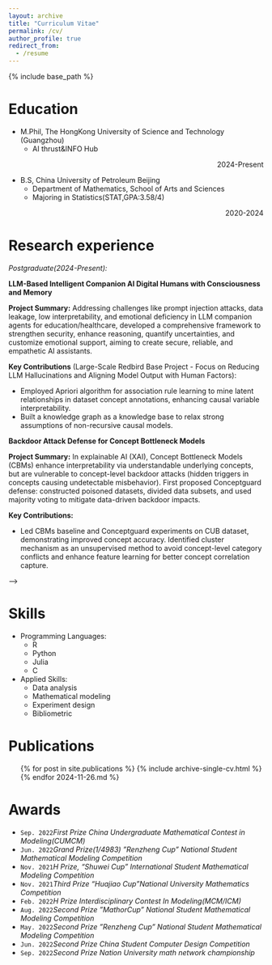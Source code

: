 ```yaml
---
layout: archive
title: "Curriculum Vitae"
permalink: /cv/
author_profile: true
redirect_from:
  - /resume
---
```


{% include base_path %}

Education
======
* M.Phil, The HongKong University of Science and Technology (Guangzhou)
  * AI thrust&INFO Hub 
<p align="right">2024-Present</p>

* B.S, China University of Petroleum Beijing
  * Department of Mathematics, School of Arts and Sciences
   * Majoring in Statistics(STAT,GPA:3.58/4)
   <!-- * Relevant Courses: Mathematical analysis; Advanced algebra; Real functions and general function analysis;
     Probability theory; Mathematical statistics; Stochastic processes.   -->
<p align="right">2020-2024</p>

Research experience
======
*Postgraduate(2024-Present):*

**LLM-Based Intelligent Companion AI Digital Humans with Consciousness and Memory**
<!-- This group project aims to create a robust Multi-Dimensional Cognitive Reliability and Security Framework for LLM-Based Companion Agents. By integrating advancements in cognitive reasoning, interpretability, security, and personalized emotional support, the project seeks to address the growing concerns over the reliability, transparency, and security of Large Language Model (LLM)-driven digital human companions. The overarching objective is to ensure that these agents can operate securely, reason effectively, adapt emotionally, and provide trustworthy, context-sensitive responses while safeguarding user privacy and maintaining resistance against adversarial manipulations. -->

**Project Summary:** Addressing challenges like prompt injection attacks, data leakage, low interpretability, and emotional deficiency in LLM companion agents for education/healthcare, developed a comprehensive framework to strengthen security, enhance reasoning, quantify uncertainties, and customize emotional support, aiming to create secure, reliable, and empathetic AI assistants. 

**Key Contributions** (Large-Scale Redbird Base Project - Focus on Reducing LLM Hallucinations and Aligning Model Output with Human Factors):
* Employed Apriori algorithm for association rule learning to mine latent relationships in dataset concept annotations, enhancing causal variable interpretability.
* Built a knowledge graph as a knowledge base to relax strong assumptions of non-recursive causal models.
<!-- * Designed an innovative Abductive Learning and Concept Bottleneck Model (ACBMs) framework, achieving SOTA results on CelebA (concept prediction accuracy +$0.2242 \pm 0.0576$, label accuracy +$0.3316 \pm 0.1203$). Ongoing work planned for AAAI 2026 submission. -->

**Backdoor Attack Defense for Concept Bottleneck Models**

**Project Summary:** In explainable AI (XAI), Concept Bottleneck Models (CBMs) enhance interpretability via understandable underlying concepts, but are vulnerable to concept-level backdoor attacks (hidden triggers in concepts causing undetectable misbehavior). First proposed Conceptguard defense: constructed poisoned datasets, divided data subsets, and used majority voting to mitigate data-driven backdoor impacts.

**Key Contributions:**

<!-- * Theoretically proved a minimum trigger size threshold, above which Conceptguard effectively defends against attacks (average backdoor success rate reduced by ~30\%). -->
* Led CBMs baseline and Conceptguard experiments on CUB dataset, demonstrating improved concept accuracy. Identified cluster mechanism as an unsupervised method to avoid concept-level category conflicts and enhance feature learning for better concept correlation capture.

<!-- *Undergraduate(2020-2024):*

**Multidimensional evaluation model of driving safety based on big data of new energy bus operation**
  <!-- * China University of Petroleum Beijing  -->

  <!-- * Developed a new evaluation model for driving behavior based on vehicle status, real-time driving, and
 driving behavior using machine learning methods such as BPNN, SVM, CNN, KNN, and DTR.
   *  Processed 688 million data points from electrical vehicles, handled default values for key variables, and
 trained models for multiple season data sets.

 <p align="right">Summer 2022</p> --> -->

<!-- **A combined application of a gravity model and social network analysis evaluating the economic connections**

  * Analyzed the global trade network of waste and developed innovative ways to enhance decision-making
 through temporal exponential random graph models.
  * Constructed global waste trade networks and studied their structural evolution and determinants.

<p align="right">Summer 2022</p> -->

<!-- **Improved Social Force Model Based on Enhancing Psychobehavioral Heterogeneity**

  * Proposed an enhanced system dynamics model incorporating agent-based trampling risk assessment, entropy methodforexternalfactorimpactquantification, expertweighting, and psychological force parameters for individual movement vectors.
  
  <p align="right">Summer 2022</p> -->

Skills
======
* Programming Languages:
  * R
  * Python
  * Julia
  * C
* Applied Skills:
  * Data analysis
  * Mathematical modeling
  * Experiment design
  * Bibliometric

Publications
======
  <ul>{% for post in site.publications %}
    {% include archive-single-cv.html %}
  {% endfor 2024-11-26.md %}</ul>
  
<!-- Talks
======
  <ul>{% for post in site.talks %}
    {% include archive-single-talk-cv.html %}
  {% endfor %}</ul> -->
  
Awards
======
* `Sep. 2022`_First Prize China Undergraduate Mathematical Contest in Modeling(CUMCM)_
* `Jun. 2022`_Grand Prize(1/4983) ”Renzheng Cup” National Student Mathematical Modeling Competition_
* `Nov. 2021`_H Prize, “Shuwei Cup” International Student Mathematical Modeling Competition_ 
* `Nov. 2021`_Third Prize “Huajiao Cup”National University Mathematics Competition_ 
* `Feb. 2022`_H Prize Interdisciplinary Contest In Modeling(MCM/ICM)_ 
* `Aug. 2022`_Second Prize ”MathorCup” National Student Mathematical Modeling Competition_
* `May. 2022`_Second Prize ”Renzheng Cup” National Student Mathematical Modeling Competition_ 
* `Jun. 2022`_Second Prize China Student Computer Design Competition_ 
* `Sep. 2022`_Second Prize Nation University math network championship_ 

 

 
 
 
 


<!--   <ul>{% for post in site.teaching %}
    {% include archive-single-cv.html %}
  {% endfor %}</ul>
   -->
<!-- Service and leadership
======
* Currently signed in to 43 different slack teams -->
